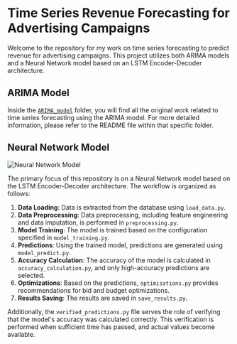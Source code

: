 # Time Series Revenue Forecasting for Advertising Campaigns

Welcome to the repository for my work on time series forecasting to predict revenue for advertising campaigns. This project utilizes both ARIMA models and a Neural Network model based on an LSTM Encoder-Decoder architecture.

## ARIMA Model

Inside the [`ARIMA_model`](https://github.com/odartsi/Neural_Network_Timeseries/tree/main/ARIMA_model) folder, you will find all the original work related to time series forecasting using the ARIMA model. For more detailed information, please refer to the README file within that specific folder.

## Neural Network Model

![Neural Network Model](https://github.com/odartsi/neural_network/assets/58295268/4c95f320-8b3b-495c-b5a0-1c72af8ae0b9)

The primary focus of this repository is on a Neural Network model based on the LSTM Encoder-Decoder architecture. The workflow is organized as follows:

1. **Data Loading**: Data is extracted from the database using `load_data.py`.
2. **Data Preprocessing**: Data preprocessing, including feature engineering and data imputation, is performed in `preprocessing.py`.
3. **Model Training**: The model is trained based on the configuration specified in `model_training.py`.
4. **Predictions**: Using the trained model, predictions are generated using `model_predict.py`.
5. **Accuracy Calculation**: The accuracy of the model is calculated in `accuracy_calculation.py`, and only high-accuracy predictions are selected.
6. **Optimizations**: Based on the predictions, `optimisations.py` provides recommendations for bid and budget optimizations.
7. **Results Saving**: The results are saved in `save_results.py`.

Additionally, the `verified_predictions.py` file serves the role of verifying that the model's accuracy was calculated correctly. This verification is performed when sufficient time has passed, and actual values become available.

